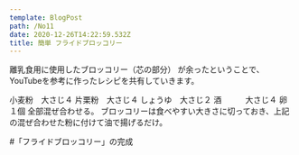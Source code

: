 ```yaml
---
template: BlogPost
path: /No11
date: 2020-12-26T14:22:59.532Z
title: 簡単 フライドブロッコリー
---
```

離乳食用に使用したブロッコリー（芯の部分）
が余ったということで、YouTubeを参考に作ったレシピを共有していきます。

小麦粉　大さじ４
片栗粉　大さじ４
しょうゆ　大さじ２
酒　　　大さじ４
卵　　　　　１個
全部混ぜ合わせる。
ブロッコリーは食べやすい大きさに切っておき、上記の混ぜ合わせた粉に付けて油で揚げるだけ。

#「フライドブロッコリー」の完成
